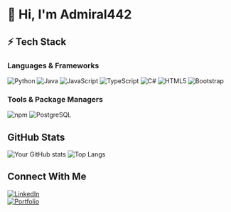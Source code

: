 # 👋 Hi, I'm Admiral442
 
## ⚡ Tech Stack

### Languages & Frameworks
![Python](https://img.shields.io/badge/Python-3776AB?logo=python&logoColor=white&style=for-the-badge)
![Java](https://img.shields.io/badge/Java-007396?logo=java&logoColor=white&style=for-the-badge)
![JavaScript](https://img.shields.io/badge/JavaScript-F7DF1E?logo=javascript&logoColor=black&style=for-the-badge)
![TypeScript](https://img.shields.io/badge/TypeScript-3178C6?logo=typescript&logoColor=white&style=for-the-badge)
![C#](https://img.shields.io/badge/C%23-239120?logo=c-sharp&logoColor=white&style=for-the-badge)
![HTML5](https://img.shields.io/badge/HTML5-E34F26?logo=html5&logoColor=white&style=for-the-badge)
![Bootstrap](https://img.shields.io/badge/Bootstrap-7952B3?logo=bootstrap&logoColor=white&style=for-the-badge)

### Tools & Package Managers
![npm](https://img.shields.io/badge/npm-CB3837?logo=npm&logoColor=white&style=for-the-badge)
![PostgreSQL](https://img.shields.io/badge/PostgreSQL-4169E1?logo=postgresql&logoColor=white&style=for-the-badge)


## GitHub Stats

![Your GitHub stats](https://github-readme-stats.vercel.app/api?username=yourusername&show_icons=true&theme=tokyonight&hide_border=true)
![Top Langs](https://github-readme-stats.vercel.app/api/top-langs/?username=yourusername&layout=compact&theme=tokyonight&hide_border=true)


## Connect With Me
[![LinkedIn](https://img.shields.io/badge/LinkedIn-0A66C2?logo=linkedin&logoColor=white&style=for-the-badge)](https://www.linkedin.com/in/yourprofile)  
[![Portfolio](https://img.shields.io/badge/Portfolio-000000?logo=About.me&logoColor=white&style=for-the-badge)](https://yourportfolio.com)  



